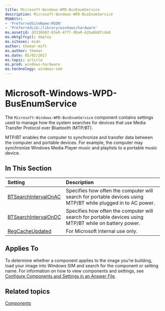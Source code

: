 ```yaml
---
title: Microsoft-Windows-WPD-BusEnumService
description: Microsoft-Windows-WPD-BusEnumService
MSHAttr:
- 'PreferredSiteName:MSDN'
- 'PreferredLib:/library/windows/hardware'
ms.assetid: d3336b02-03e0-47ff-90a0-42ba6b8fcda0
ms.mktglfcycl: deploy
ms.sitesec: msdn
author: themar-msft
ms.author: themar
ms.date: 05/02/2017
ms.topic: article
ms.prod: windows-hardware
ms.technology: windows-oem
---
```

# Microsoft-Windows-WPD-BusEnumService

The `Microsoft-Windows-WPD-BusEnumService` component contains settings used to manage how the system searches for devices that use Media Transfer Protocol over Bluetooth (MTP/BT).

MTP/BT enables the computer to synchronize and transfer data between the computer and portable devices. For example, the computer may synchronize Windows Media Player music and playlists to a portable music device.

## In This Section

| Setting                 | Description                                                                           |
|:------------------------|:--------------------------------------------------------------------------------------|
| [BTSearchIntervalOnAC](microsoft-windows-wpd-busenumservice-btsearchintervalonac.md) | Specifies how often the computer will search for portable devices using MTP/BT while plugged in to AC power. |
| [BTSearchIntervalOnDC](microsoft-windows-wpd-busenumservice-btsearchintervalondc.md) | Specifies how often the computer will search for portable devices using MTP/BT while on battery power. |
| [RegCacheUpdated](microsoft-windows-wpd-busenumservice-regcacheupdated.md) | For Microsoft internal use only. |

## Applies To

To determine whether a component applies to the image you’re building, load your image into Windows SIM and search for the component or setting name. For information on how to view components and settings, see [Configure Components and Settings in an Answer File](https://docs.microsoft.com/en-us/windows-hardware/customize/desktop/wsim/configure-components-and-settings-in-an-answer-file).

## Related topics

[Components](components-b-unattend.md)
